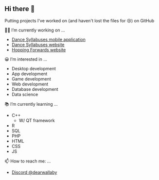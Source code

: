 ## Hi there 👋

Putting projects I've worked on (and haven't lost the files for 😢) on GitHub

👨‍💻 I’m currently working on ...
* [Dance Syllabuses mobile application](https://github.com/ProjectsKoryHasWorkedOn/DanceSyllabusesApp_2024)
* [Dance Syllabuses website](https://dancesyllabuses.com)
* [Hopping Forwards website](https://hoppingforwards.com/)

😀 I’m interested in ...
* Desktop development
* App development
* Game development
* Web development
* Database development
* Data science

📚 I’m currently learning ...
* C++
  * W/ QT framework
* R 
* SQL
* PHP
* HTML
* CSS
* JS

📫 How to reach me: ...
* [Discord @dearwallaby](https://discord.com/users/users/351352351870943233)
